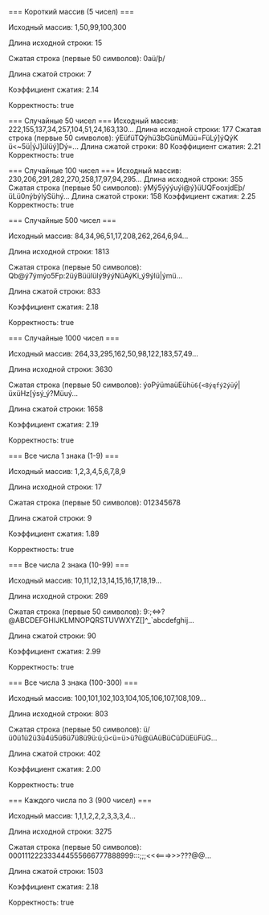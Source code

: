 
=== Короткий массив (5 чисел) ===

Исходный массив: 1,50,99,100,300

Длина исходной строки: 15

Сжатая строка (первые 50 символов): 0aü/þ/

Длина сжатой строки: 7

Коэффициент сжатия: 2.14

Корректность: true


=== Случайные 50 чисел ===
Исходный массив: 222,155,137,34,257,104,51,24,163,130...
Длина исходной строки: 177
Сжатая строка (первые 50 символов): ýEüfüTQýhü3bGünüMüü=FüLý]ýQýK
ü<~5ü|ýJ]üIüý]Dý=...
Длина сжатой строки: 80
Коэффициент сжатия: 2.21
Корректность: true

=== Случайные 100 чисел ===
Исходный массив: 230,206,291,282,270,258,17,97,94,295...
Длина исходной строки: 355
Сжатая строка (первые 50 символов): ýMý5ýýýuýi@ý}üUQFooxjdEþ/üLü0nýbýlýSühý...
Длина сжатой строки: 158
Коэффициент сжатия: 2.25
Корректность: true

=== Случайные 500 чисел ===

Исходный массив: 84,34,96,51,17,208,262,264,6,94...

Длина исходной строки: 1813

Сжатая строка (первые 50 символов): Qb@ý7ýmýo5Fp:2üýBüüIülý9ýýNüAýKi_ý9ýlü|ýmü...

Длина сжатой строки: 833

Коэффициент сжатия: 2.18

Корректность: true


=== Случайные 1000 чисел ===

Исходный массив: 264,33,295,162,50,98,122,183,57,49...

Длина исходной строки: 3630

Сжатая строка (первые 50 символов): ýoPýümaüEüh`ü6{<8ýqfý2ýü`ý|üxüHz[ýsý_ý?Müuý...

Длина сжатой строки: 1658

Коэффициент сжатия: 2.19

Корректность: true


=== Все числа 1 знака (1-9) ===

Исходный массив: 1,2,3,4,5,6,7,8,9

Длина исходной строки: 17

Сжатая строка (первые 50 символов): 012345678

Длина сжатой строки: 9

Коэффициент сжатия: 1.89

Корректность: true


=== Все числа 2 знака (10-99) ===

Исходный массив: 10,11,12,13,14,15,16,17,18,19...

Длина исходной строки: 269

Сжатая строка (первые 50 символов): 9:;<=>?@ABCDEFGHIJKLMNOPQRSTUVWXYZ[\]^_`abcdefghij...

Длина сжатой строки: 90

Коэффициент сжатия: 2.99

Корректность: true


=== Все числа 3 знака (100-300) ===

Исходный массив: 100,101,102,103,104,105,106,107,108,109...

Длина исходной строки: 803

Сжатая строка (первые 50 символов): ü/ü0ü1ü2ü3ü4ü5ü6ü7ü8ü9ü:ü;ü<ü=ü>ü?ü@üAüBüCüDüEüFüG...

Длина сжатой строки: 402

Коэффициент сжатия: 2.00

Корректность: true


=== Каждого числа по 3 (900 чисел) ===

Исходный массив: 1,1,1,2,2,2,3,3,3,4...

Длина исходной строки: 3275

Сжатая строка (первые 50 символов): 000111222333444555666777888999:::;;;<<<===>>>???@@...

Длина сжатой строки: 1503

Коэффициент сжатия: 2.18

Корректность: true
